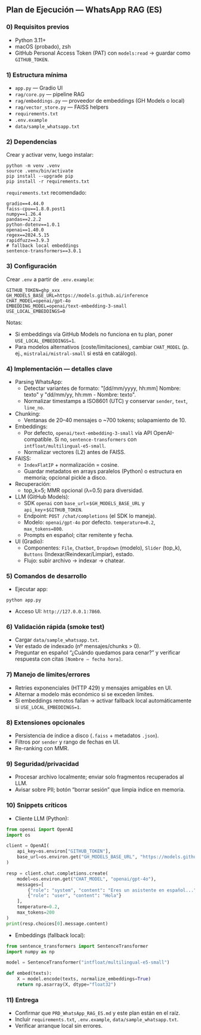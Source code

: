 ## Plan de Ejecución — WhatsApp RAG (ES)

### 0) Requisitos previos
- Python 3.11+
- macOS (probado), zsh
- GitHub Personal Access Token (PAT) con `models:read` → guardar como `GITHUB_TOKEN`.

### 1) Estructura mínima
- `app.py` — Gradio UI
- `rag/core.py` — pipeline RAG
- `rag/embeddings.py` — proveedor de embeddings (GH Models o local)
- `rag/vector_store.py` — FAISS helpers
- `requirements.txt`
- `.env.example`
- `data/sample_whatsapp.txt`

### 2) Dependencias
Crear y activar venv, luego instalar:
```
python -m venv .venv
source .venv/bin/activate
pip install --upgrade pip
pip install -r requirements.txt
```
`requirements.txt` recomendado:
```
gradio==4.44.0
faiss-cpu==1.8.0.post1
numpy==1.26.4
pandas==2.2.2
python-dotenv==1.0.1
openai==1.40.0
regex==2024.5.15
rapidfuzz==3.9.3
# fallback local embeddings
sentence-transformers==3.0.1
```

### 3) Configuración
Crear `.env` a partir de `.env.example`:
```
GITHUB_TOKEN=ghp_xxx
GH_MODELS_BASE_URL=https://models.github.ai/inference
CHAT_MODEL=openai/gpt-4o
EMBEDDING_MODEL=openai/text-embedding-3-small
USE_LOCAL_EMBEDDINGS=0
```
Notas:
- Si embeddings vía GitHub Models no funciona en tu plan, poner `USE_LOCAL_EMBEDDINGS=1`.
- Para modelos alternativos (coste/limitaciones), cambiar `CHAT_MODEL` (p. ej., `mistralai/mistral-small` si está en catálogo).

### 4) Implementación — detalles clave
- Parsing WhatsApp:
  - Detectar variantes de formato: "[dd/mm/yyyy, hh:mm] Nombre: texto" y "dd/mm/yy, hh:mm - Nombre: texto".
  - Normalizar timestamps a ISO8601 (UTC) y conservar `sender`, `text`, `line_no`.
- Chunking:
  - Ventanas de 20–40 mensajes o ~700 tokens; solapamiento de 10.
- Embeddings:
  - Por defecto, `openai/text-embedding-3-small` vía API OpenAI-compatible. Si no, `sentence-transformers` con `intfloat/multilingual-e5-small`.
  - Normalizar vectores (L2) antes de FAISS.
- FAISS:
  - `IndexFlatIP` + normalización = cosine.
  - Guardar metadatos en arrays paralelos (Python) o estructura en memoria; opcional pickle a disco.
- Recuperación:
  - top_k=5; MMR opcional (λ=0.5) para diversidad.
- LLM (GitHub Models):
  - SDK `openai` con `base_url`=`$GH_MODELS_BASE_URL` y `api_key`=`$GITHUB_TOKEN`.
  - Endpoint: `POST /chat/completions` (el SDK lo maneja).
  - Modelo: `openai/gpt-4o` por defecto. `temperature=0.2`, `max_tokens=800`.
  - Prompts en español; citar remitente y fecha.
- UI (Gradio):
  - Componentes: `File`, `Chatbot`, `Dropdown` (modelo), `Slider` (top_k), `Buttons` (Indexar/Reindexar/Limpiar), estado.
  - Flujo: subir archivo → indexar → chatear.

### 5) Comandos de desarrollo
- Ejecutar app:
```
python app.py
```
- Acceso UI: `http://127.0.0.1:7860`.

### 6) Validación rápida (smoke test)
- Cargar `data/sample_whatsapp.txt`.
- Ver estado de indexado (nº mensajes/chunks > 0).
- Preguntar en español “¿Cuándo quedamos para cenar?” y verificar respuesta con citas `[Nombre — fecha hora]`.

### 7) Manejo de límites/errores
- Retries exponenciales (HTTP 429) y mensajes amigables en UI.
- Alternar a modelo más económico si se exceden límites.
- Si embeddings remotos fallan → activar fallback local automáticamente si `USE_LOCAL_EMBEDDINGS=1`.

### 8) Extensiones opcionales
- Persistencia de índice a disco (`.faiss` + metadatos `.json`).
- Filtros por `sender` y rango de fechas en UI.
- Re-ranking con MMR.

### 9) Seguridad/privacidad
- Procesar archivo localmente; enviar solo fragmentos recuperados al LLM.
- Avisar sobre PII; botón “borrar sesión” que limpia índice en memoria.

### 10) Snippets críticos
- Cliente LLM (Python):
```python
from openai import OpenAI
import os

client = OpenAI(
    api_key=os.environ["GITHUB_TOKEN"],
    base_url=os.environ.get("GH_MODELS_BASE_URL", "https://models.github.ai/inference")
)

resp = client.chat.completions.create(
    model=os.environ.get("CHAT_MODEL", "openai/gpt-4o"),
    messages=[
        {"role": "system", "content": "Eres un asistente en español..."},
        {"role": "user", "content": "Hola"}
    ],
    temperature=0.2,
    max_tokens=200
)
print(resp.choices[0].message.content)
```
- Embeddings (fallback local):
```python
from sentence_transformers import SentenceTransformer
import numpy as np

model = SentenceTransformer("intfloat/multilingual-e5-small")

def embed(texts):
    X = model.encode(texts, normalize_embeddings=True)
    return np.asarray(X, dtype="float32")
```

### 11) Entrega
- Confirmar que `PRD_WhatsApp_RAG_ES.md` y este plan están en el raíz.
- Incluir `requirements.txt`, `.env.example`, `data/sample_whatsapp.txt`.
- Verificar arranque local sin errores.
